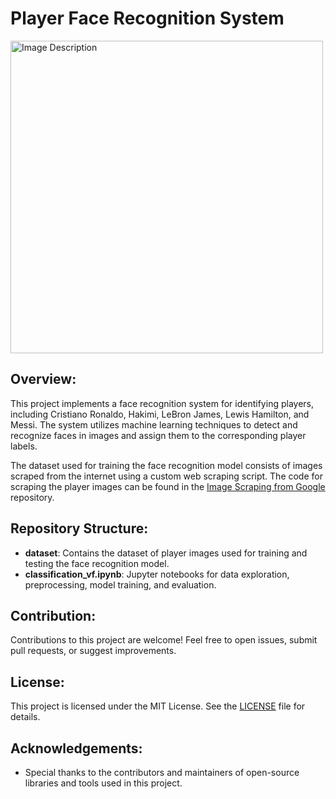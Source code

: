 # Player Face Recognition System

<img src="https://github.com/kounima-zakaria/Player_Face_Recognition_System/assets/110348449/d4a412f3-e318-46b9-9619-78a8484153d1" alt="Image Description" width="500">


## Overview:
This project implements a face recognition system for identifying players, including Cristiano Ronaldo, Hakimi, LeBron James, Lewis Hamilton, and Messi. The system utilizes machine learning techniques to detect and recognize faces in images and assign them to the corresponding player labels.

The dataset used for training the face recognition model consists of images scraped from the internet using a custom web scraping script. The code for scraping the player images can be found in the [Image Scraping from Google](https://github.com/kounima-zakaria/Image_Scraping_from_google) repository.

## Repository Structure:
- **dataset**: Contains the dataset of player images used for training and testing the face recognition model.
- **classification_vf.ipynb**: Jupyter notebooks for data exploration, preprocessing, model training, and evaluation.

## Contribution:
Contributions to this project are welcome! Feel free to open issues, submit pull requests, or suggest improvements.

## License:
This project is licensed under the MIT License. See the [LICENSE](LICENSE) file for details.

## Acknowledgements:
- Special thanks to the contributors and maintainers of open-source libraries and tools used in this project.
